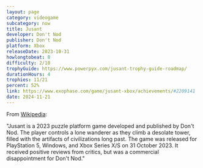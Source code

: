 ```yaml
---
layout: page
category: videogame
subcategory: now
title: Jusant
developer: Don't Nod
publisher: Don't Nod
platform: Xbox
releaseDate: 2023-10-31
howlongtobeat: 8
difficulty: 2/10
trophyGuide: https://www.powerpyx.com/jusant-trophy-guide-roadmap/
durationHours: 4
trophies: 11/21
percent: 52%
link: https://www.exophase.com/game/jusant-xbox/achievements/#2209141
date: 2024-11-21
---
```


From [Wikipedia](https://en.wikipedia.org/wiki/Jusant):

"Jusant is a 2023 puzzle platform game developed and published by Don't Nod. The player controls a lone wanderer as they climb a desolate tower, filled with the artifacts of civilizations long past. The game was released for PlayStation 5, Windows, and Xbox Series X/S on 31 October 2023. It received positive reviews from critics, but was a commercial disappointment for Don't Nod."
